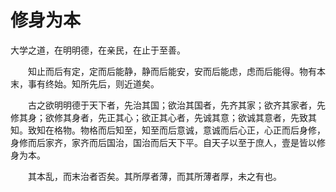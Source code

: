 # 修身为本
大学之道，在明明德，在亲民，在止于至善。

　　知止而后有定，定而后能静，静而后能安，安而后能虑，虑而后能得。物有本末，事有终始。知所先后，则近道矣。

　　古之欲明明德于天下者，先治其国；欲治其国者，先齐其家；欲齐其家者，先修其身；欲修其身者，先正其心；欲正其心者，先诚其意；欲诚其意者，先致其知。致知在格物。物格而后知至，知至而后意诚，意诚而后心正，心正而后身修，身修而后家齐，家齐而后国治，国治而后天下平。自天子以至于庶人，壹是皆以修身为本。

　　其本乱，而末治者否矣。其所厚者薄，而其所薄者厚，未之有也。

